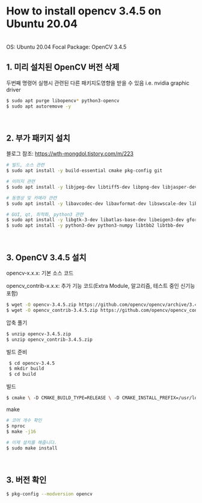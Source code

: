 # How to install opencv 3.4.5 on Ubuntu 20.04

<br/>
OS: Ubuntu 20.04 Focal
Package: OpenCV 3.4.5
<br/>

## 1. 미리 설치된 OpenCV 버전 삭제

두번째 명령어 실행시 관련된 다른 패키지도영향을 받을 수 있음
i.e. nvidia graphic driver

~~~bash
$ sudo apt purge libopencv* python3-opencv
$ sudo apt autoremove -y
~~~

<br/>

## 2. 부가 패키지 설치

블로그 참조: https://wth-mongdol.tistory.com/m/223

~~~bash
# 빌드, 소스 관련
$ sudo apt install -y build-essential cmake pkg-config git

# 이미지 관련
$ sudo apt install -y libjpeg-dev libtiff5-dev libpng-dev libjasper-dev

# 동영상 및 카메라 관련 
$ sudo apt install -y libavcodec-dev libavformat-dev libswscale-dev libdc1394-22-dev libxvidcore-dev libx264-dev libxine2-dev libv4l-dev v4l-utils libgstreamer1.0-dev libgstreamer-plugins-base1.0-dev

# GUI, qt, 최적화, python3 관련
$ sudo apt install -y libgtk-3-dev libatlas-base-dev libeigen3-dev gfortran
$ sudo apt install -y python3-dev python3-numpy libtbb2 libtbb-dev
~~~

<br/>

## 3. OpenCV 3.4.5 설치

opencv-x.x.x: 기본 소스 코드

opencv_contrib-x.x.x: 추가 기능 코드(Extra Module, 알고리즘, 테스트 중인 신기능 포함)

~~~bash
$ wget -O opencv-3.4.5.zip https://github.com/opencv/opencv/archive/3.4.5.zip
$ wget -O opencv_contrib-3.4.5.zip https://github.com/opencv/opencv_contrib/archive/3.4.5.zip
~~~

압축 풀기

~~~bash
$ unzip opencv-3.4.5.zip
$ unzip opencv_contrib-3.4.5.zip
~~~

빌드 준비

~~~bash
 $ cd opencv-3.4.5
 $ mkdir build
 $ cd build
~~~

빌드

~~~bash
$ cmake \ -D CMAKE_BUILD_TYPE=RELEASE \ -D CMAKE_INSTALL_PREFIX=/usr/local \ -D WITH_TBB=OFF \ -D WITH_IPP=OFF \ -D WITH_1394=OFF \ -D BUILD_WITH_DEBUG_INFO=OFF \ -D BUILD_DOCS=OFF \ -D INSTALL_C_EXAMPLES=ON \ -D INSTALL_PYTHON_EXAMPLES=ON \ -D BUILD_EXAMPLES=OFF \ -D BUILD_TESTS=OFF \ -D BUILD_PERF_TESTS=OFF \ -D WITH_QT=ON \ -D WITH_GTK=OFF \ -D WITH_OPENGL=ON \ -D OPENCV_EXTRA_MODULES_PATH=../../opencv_contrib-3.4.5/modules \ -D WITH_V4L=ON \ -D WITH_FFMPEG=ON \ -D WITH_XINE=ON \ -D BUILD_NEW_PYTHON_SUPPORT=ON \ -D OPENCV_GENERATE_PKGCONFIG=ON ../
~~~

make

~~~bash
# 코어 개수 확인
$ nproc 
$ make -j16

# 이제 설치를 해줍니다. 
$ sudo make install 
~~~

<br/>

## 3. 버전 확인

~~~bash
$ pkg-config --modversion opencv
~~~

